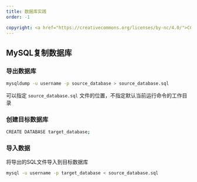 ```yaml
---
title: 数据库实践
order: -1

copyright: <a href="https://creativecommons.org/licenses/by-nc/4.0/">CC BY-NC 4.0协议</a>
---
```


## MySQL复制数据库

### 导出数据库

```bash
mysqldump -u username -p source_database > source_database.sql
```

可以指定 `source_database.sql` 文件的位置，不指定默认当前运行命令的工作目录

### 创建目标数据库

```bash
CREATE DATABASE target_database;
```

### 导入数据

将导出的SQL文件导入到目标数据库

```bash
mysql -u username -p target_database < source_database.sql
```